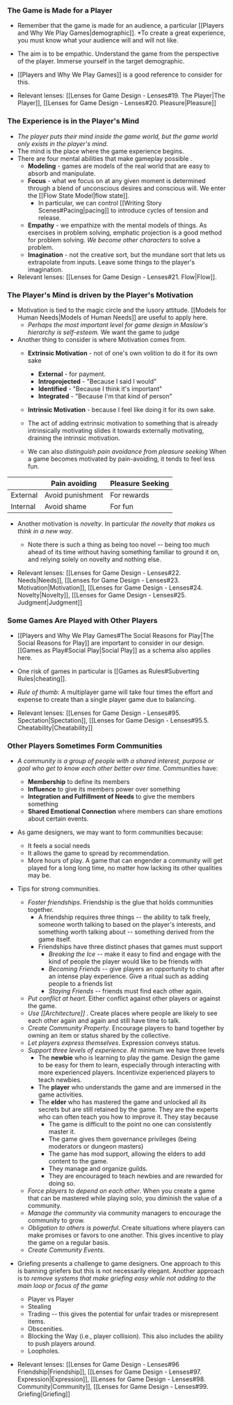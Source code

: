 ### The Game is Made for a Player
* Remember that the game is made for an audience, a particular [[Players and Why We Play Games|demographic]]. *To create a great experience, you must know what your audience will and will not like. 
* The aim is to be empathic. Understand the game from the perspective of the player. Immerse yourself in the target demographic. 

* [[Players and Why We Play Games]] is a good reference to consider for this. 
* Relevant lenses: [[Lenses for Game Design - Lenses#19. The Player|The Player]], [[Lenses for Game Design - Lenses#20. Pleasure|Pleasure]]

### The Experience is in the Player's Mind 
* *The player puts their mind inside the game world, but the game world only exists in the player's mind*.
* The mind is the place where the game experience begins. 
* There are four mental abilities that make gameplay possible .
	* **Modeling** - games are models of the real world that are easy to absorb and manipulate.
	* **Focus** - what we focus on at any given moment is determined through a blend of unconscious desires and conscious will. We enter the [[Flow State Model|flow state]].
		* In particular, we can control [[Writing Story Scenes#Pacing|pacing]] to introduce cycles of tension and release. 
	* **Empathy** - we empathize with the mental models of things. As exercises in problem solving, emphatic projection is a good method for problem solving.  *We become other characters* to solve a problem.
	* **Imagination** - not the creative sort, but the mundane sort that lets us extrapolate from inputs. Leave some things to the player's imagination.
* Relevant lenses: [[Lenses for Game Design - Lenses#21. Flow|Flow]]. 

### The Player's Mind is driven by the Player's Motivation
* Motivation is tied to the magic circle and the lusory attitude. [[Models for Human Needs|Models of Human Needs]] are useful to apply here. 
	* *Perhaps the most important level for game design in Maslow's hierarchy is self-esteem.* We want the game to judge 
* Another thing to consider is where Motivation comes from.
	* **Extrinsic Motivation** - not of one's own volition to do it for its own sake 
		* **External** - for payment.
		* **Introprojected** - "Because I said I would"
		* **Identified** - "Because I think it's important"
		* **Integrated** - "Because I'm that kind of person"
	* **Intrinsic Motivation** - because I feel like doing it for its own sake. 

	* The act of adding extrinsic motivation to something that is already intrinsically motivating slides it towards externally motivating, draining the intrinsic motivation. 
	* We can also *distinguish pain avoidance from pleasure seeking* When a game becomes motivated by pain-avoiding, it tends to feel less fun. 

|          | Pain avoiding    | Pleasure Seeking |
| -------- | ---------------- | ---------------- |
| External | Avoid punishment | For rewards      |
| Internal | Avoid shame      | For fun                 |

* Another motivation is *novelty*. In particular *the novelty that makes us think in a new way*. 
	* Note there is such a thing as being too novel -- being too much ahead of its time without having something familiar to ground it on, and relying solely on novelty and nothing else. 

* Relevant lenses: [[Lenses for Game Design - Lenses#22. Needs|Needs]], [[Lenses for Game Design - Lenses#23. Motivation|Motivation]], [[Lenses for Game Design - Lenses#24. Novelty|Novelty]], [[Lenses for Game Design - Lenses#25. Judgment|Judgment]] 

### Some Games Are Played with Other Players 
* [[Players and Why We Play Games#The Social Reasons for Play|The Social Reasons for Play]] are important to consider in our design. [[Games as Play#Social Play|Social Play]] as a schema also applies here. 
* One risk of games in particular is [[Games as Rules#Subverting Rules|cheating]]. 
* *Rule of thumb*: A multiplayer game will take four times the effort and expense to create than a single player game due to balancing. 

* Relevant lenses: [[Lenses for Game Design - Lenses#95. Spectation|Spectation]], [[Lenses for Game Design - Lenses#95.5. Cheatability|Cheatability]]


### Other Players Sometimes Form Communities
* *A community is a group of people with a shared interest, purpose or goal who get to know each other better over time.*  Communities have:
	* **Membership** to define its members 
	* **Influence** to give its members power over something 
	* **Integration and Fulfillment of Needs** to give the members something 
	* **Shared Emotional Connection** where members can share emotions about certain events. 
* As game designers, we may want to form communities because:
	* It feels a social needs 
	* It allows the game to spread by recommendation.
	* More hours of play. A game that can engender a community will get played for a long long time, no matter how lacking its other qualities may be. 

* Tips for strong communities. 
	* *Foster friendships*.  Friendship is the glue that holds communities together. 
		* A friendship requires three things -- the ability to talk freely, someone worth talking to based on the player's interests, and something worth talking about -- something derived from the game itself. 
		* Friendships have three distinct phases that games must support
			* *Breaking the Ice* -- make it easy to find and engage with the kind of people the player would like to be friends with
			* *Becoming Friends* -- give players an opportunity to chat after an intense play experience. Give a ritual such as adding people to a friends list 
			* *Staying Friends* -- friends must find each other again.  
	* *Put conflict at heart*. Either conflict against other players or against the game. 
	* *Use [[Architecture]]* . Create places where people are likely to see each other again and again and still have time to talk. 
	* *Create Community Property*. Encourage players to band together by owning an item or status shared by the collective.
	* *Let players express themselves*. Expression conveys status.
	* *Support three levels of experience*. At minimum we have three levels 
		* The **newbie** who is learning to play the game. Design the game to be easy for them to learn, especially through interacting with more experienced players. Incentivize experienced players to teach newbies. 
		* The **player** who understands the game and are immersed in the game activities. 
		* The **elder** who has mastered the game and unlocked all its secrets but are still retained by the game. They are the experts who can often teach you how to improve it. They stay because 
			* The game is difficult to the point no one can consistently master it. 
			* The game gives them governance privileges (being moderators or dungeon masters)
			* The game has mod support, allowing the elders to add content to the game. 
			* They manage and organize guilds. 
			* They are encouraged to teach newbies and are rewarded for doing so.
	* *Force players to depend on each other*. When you create a game that can be mastered while playing solo, you diminish the value of a community. 
	* *Manage the community* via community managers to encourage the community to grow. 
	* *Obligation to others is powerful*. Create situations where players can make promises or favors to one another. This gives incentive to play the game on a regular basis. 
	* *Create Community Events*. 

* Griefing presents a challenge to game designers. One approach to this is banning griefers but this is not necessarily elegant. Another approach is to *remove systems that make griefing easy while not adding to the main loop or focus of the game*
	* Player vs Player 
	* Stealing 
	* Trading -- this gives the potential for unfair trades or misrepresent items. 
	* Obscenities. 
	* Blocking the Way (i.e., player collision). This also includes the ability to push players around. 
	* Loopholes. 

* Relevant lenses: [[Lenses for Game Design - Lenses#96 Friendship|Friendship]], [[Lenses for Game Design - Lenses#97. Expression|Expression]], [[Lenses for Game Design - Lenses#98. Community|Community]], [[Lenses for Game Design - Lenses#99. Griefing|Griefing]] 
